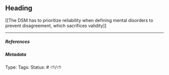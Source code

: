 ## Heading # 

[[The DSM has to prioritize reliability when defining mental disorders to prevent disagreement, which sacrifices validity]]

___

##### References



##### Metadata

Type: 
Tags:
Status: # ⛅️/⛅️